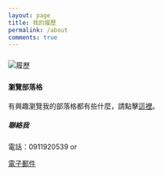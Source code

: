 ```yaml
---
layout: page
title: 我的履歷
permalink: /about
comments: true
---
```


<div class="row justify-content-between">
<div class="col-md-8 pr-5">

<p class="mb-5" style="display:block;margin: 24px auto;"><img class="shadow-lg" src="{{site.baseurl}}/assets/images/Resume.png" alt="履歷" /></p>
<h4>瀏覽部落格</h4>

<p>有興趣瀏覽我的部落格都有些什麼，請點擊<a href="{{ site.baseurl }}/index.html">這裡</a>。</p>

</div>

<div class="col-md-4">

<div class="sticky-top sticky-top-80">
<h5>聯絡我</h5>

<p>電話：0911920539 or</p>

<a target="_blank" href="mailto:vicky012133@gmail.com" class="btn btn-warning">電子郵件</a>

</div>
</div>
</div>
